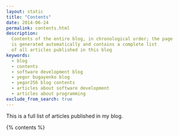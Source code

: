 ```yaml
---
layout: static
title: "Contents"
date: 2014-06-24
permalink: contents.html
description:
  Contents of the entire blog, in chronological order; the page
  is generated automatically and contains a complete list
  of all articles published in this blog
keywords:
  - blog
  - contents
  - software development blog
  - yegor bugayenko blog
  - yegor256 blog contents
  - articles about software development
  - articles about programming
exclude_from_search: true
---
```


This is a full list of articles published in my blog.

{% contents %}
